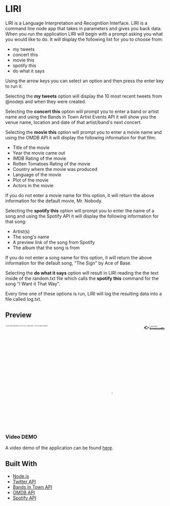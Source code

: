 # LIRI

LIRI is a Language Interpretation and Recognition Interface. LIRI is a command line node app that takes in parameters and gives you back data.  When you run the application LIRI will begin with a prompt asking you what you would like to do.  It will display the following list for you to choose from:
<ul>
    <li>my tweets</li>
    <li>concert this</li>
    <li>movie this</li>
    <li>spotify this</li>
  <li>do what it says</li>
</ul>

Using the arrow keys you can select an option and then press the enter key to run it.  

Selecting the <b>my tweets</b> option will display the 10 most recent tweets from @nodejs and when they were created.

Selecting the <b>concert this</b> option will prompt you to enter a band or artist name and using the Bands in Town Artist Events API it will show you the venue name, location and date of that artist/band's next concert.

Selecting the <b>movie this</b> option will prompt you to enter a movie name and using the OMDB API it will display the following information for that film:
<ul>
  <li>Title of the movie</li>
  <li>Year the movie came out</li>
  <li>IMDB Rating of the movie</li>
  <li>Rotten Tomatoes Rating of the movie</li>
  <li>Country where the movie was produced</li>
  <li>Language of the movie</li>
  <li>Plot of the movie</li>
  <li>Actors in the movie</li>
</ul>

If you do not enter a movie name for this option, it will return the above information for the default movie, Mr. Nobody.

Selecting the <b>spotify this</b> option will prompt you to enter the name of a song and using the Spotify API it will display the following information for that song:
<ul>
  <li>Artist(s)</li>
  <li>The song's name</li>
  <li>A preview link of the song from Spotify</li>
  <li>The album that the song is from</li>
</ul>

If you do not enter a song name for this option, it will return the above information for the default song, "The Sign" by Ace of Base.

Selecting the <b>do what it says</b> option will result in LIRI reading the the text inside of the random.txt file which calls the <b>spotify this</b> command for the song "I Want it That Way".

Every time one of these options is run, LIRI will log the resulting data into a file called log.txt.

## Preview

![LIRI gif](/images/LIRI-demo.gif)

### Video DEMO
  
A video demo of the application can be found [here](https://drive.google.com/file/d/1I923bSeBAAb20YizCbl_nb4VnLEIIEVO/view?usp=sharing).

## Built With

* [Node.js](https://nodejs.org/en/)
* [Twitter API](https://developer.twitter.com/en/docs.html) 
* [Bands In Town API](http://www.artists.bandsintown.com/bandsintown-api)
* [OMDB API](http://www.omdbapi.com/)
* [Spotify API](https://developer.spotify.com/documentation/web-api/)

